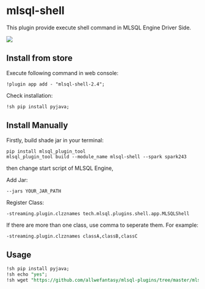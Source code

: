 # mlsql-shell

This plugin provide execute shell command in MLSQL Engine Driver Side.

![](http://store.mlsql.tech/upload_images/6d09a596-cb0a-495c-9a95-6bbcc63be9ab.png)

## Install from store

Execute following command in web console:

```
!plugin app add - "mlsql-shell-2.4";
```

Check installation:

```
!sh pip install pyjava;
```


## Install Manually

Firstly, build shade jar in your terminal:

```shell
pip install mlsql_plugin_tool
mlsql_plugin_tool build --module_name mlsql-shell --spark spark243
```

then change start script of MLSQL Engine,

Add Jar:

```
--jars YOUR_JAR_PATH
```

Register Class:

```
-streaming.plugin.clzznames tech.mlsql.plugins.shell.app.MLSQLShell
```

If there are more than one class, use comma to seperate them. For example:

```
-streaming.plugin.clzznames classA,classB,classC
```

## Usage

```sql
!sh pip install pyjava;
!sh echo "yes";
!sh wget "https://github.com/allwefantasy/mlsql-plugins/tree/master/mlsql-shell";
```









